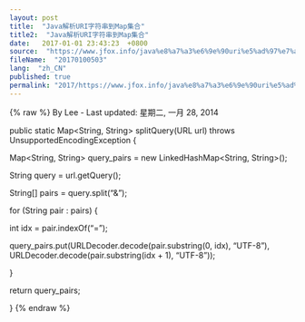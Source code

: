 ```yaml
---
layout: post
title:  "Java解析URI字符串到Map集合"
title2:  "Java解析URI字符串到Map集合"
date:   2017-01-01 23:43:23  +0800
source:  "https://www.jfox.info/java%e8%a7%a3%e6%9e%90uri%e5%ad%97%e7%ac%a6%e4%b8%b2map%e9%9b%86%e5%90%88.html"
fileName:  "20170100503"
lang:  "zh_CN"
published: true
permalink: "2017/https://www.jfox.info/java%e8%a7%a3%e6%9e%90uri%e5%ad%97%e7%ac%a6%e4%b8%b2map%e9%9b%86%e5%90%88.html"
---
```

{% raw %}
By Lee - Last updated: 星期二, 一月 28, 2014

public static Map<String, String> splitQuery(URL url) throws UnsupportedEncodingException {

Map<String, String> query_pairs = new LinkedHashMap<String, String>();

String query = url.getQuery();

String[] pairs = query.split(“&”);

for (String pair : pairs) {

int idx = pair.indexOf(“=”);

query_pairs.put(URLDecoder.decode(pair.substring(0, idx), “UTF-8”), URLDecoder.decode(pair.substring(idx + 1), “UTF-8”));

}

return query_pairs;

}
{% endraw %}